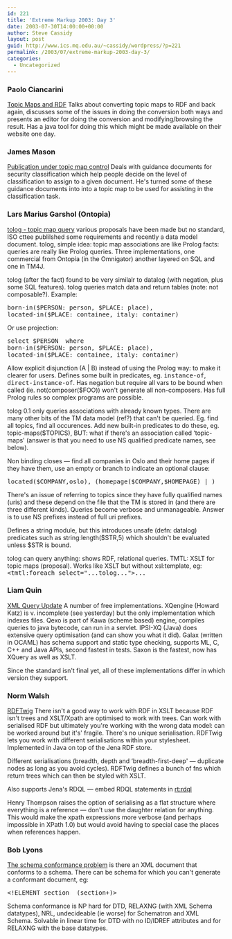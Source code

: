 ```yaml
---
id: 221
title: 'Extreme Markup 2003: Day 3'
date: 2003-07-30T14:00:00+00:00
author: Steve Cassidy
layout: post
guid: http://www.ics.mq.edu.au/~cassidy/wordpress/?p=221
permalink: /2003/07/extreme-markup-2003-day-3/
categories:
  - Uncategorized
---
```

### Paolo Ciancarini

[Topic Maps and RDF](http://www.mulberrytech.com/Extreme/Proceedings/html/2003/Presutti01/EML2003Presutti01-toc.html) Talks about converting topic maps to RDF and back again, discusses some of the issues in doing the conversion both ways and presents an editor for doing the conversion and modifying/browsing the result. Has a java tool for doing this which might be made available on their website one day.

### James Mason

[Publication under topic map control](http://www.mulberrytech.com/Extreme/Proceedings/html/2003/Mason01/EML2003Mason01-toc.html) Deals with guidance documents for security classification which help people decide on the level of classification to assign to a given document. He's turned some of these guidance documents into into a topic map to be used for assisting in the classification task. 

### Lars Marius Garshol (Ontopia)

[tolog - topic map query](http://www.mulberrytech.com/Extreme/Proceedings/html/2003/Garshol01/EML2003Garshol01-toc.html) various proposals have been made but no standard, ISO cttee publilshed some requirements and recently a data model document. tolog, simple idea: topic map associations are like Prolog facts: queries are really like Prolog queries. Three implementations, one commercial from Ontopia (in the Omnigator) another layered on SQL and one in TM4J. 

tolog (after the fact) found to be very similalr to datalog (with negation, plus some SQL features). tolog queries match data and return tables (note: not composable?). Example:

<pre>born-in($PERSON: person, $PLACE: place),
located-in($PLACE: containee, italy: container) </pre>

Or use projection: 

<pre>select $PERSON  where 
born-in($PERSON: person, $PLACE: place),
located-in($PLACE: containee, italy: container) </pre>

Allow explicit disjunction (A | B) instead of using the Prolog way: to make it clearer for users. Defines some built in predicates, eg. <tt>instance-of</tt>, <tt>direct-instance-of</tt>. Has negation but require all vars to be bound when called (ie. not(composer($FOO)) won't generate all non-composers. Has full Prolog rules so complex programs are possible.

tolog 0.1 only queries associations with already known types. There are many other bits of the TM data model (ref?) that can't be queried. Eg. find all topics, find all occurences. Add new built-in predicates to do these, eg. topic-maps($TOPICS), BUT: what if there's an association called &#8216;topic-maps' (answer is that you need to use NS qualified predicate names, see below). 

Non binding closes &#8212; find all companies in Oslo and their home pages if they have them, use an empty or branch to indicate an optional clause:

<pre>located($COMPANY,oslo), (homepage($COMPANY,$HOMEPAGE) | )</pre>

There's an issue of referring to topics since they have fully qualified names (uris) and these depend on the file that the TM is stored in (and there are three different kinds). Queries become verbose and unmanageable. Answer is to use NS prefixes instead of full uri prefixes.

Defines a string module, but this introduces unsafe (defn: datalog) predicates such as string:length($STR,5) which shouldn't be evaluated unless $STR is bound. 

tolog can query anything: shows RDF, relational queries. TMTL: XSLT for topic maps (proposal). Works like XSLT but without xsl:template, eg: <tt><tmtl:foreach select="...tolog...">...</tt> 

### Liam Quin

[XML Query Update](http://www.mulberrytech.com/Extreme/Proceedings/html/2003/Quin01/EML2003Quin01-toc.html) A number of free implementations. XQengine (Howard Katz) is v. incomplete (see yesterday) but the only implementation which indexes files. Qexo is part of Kawa (scheme based) engine, compiles queries to java bytecode, can run in a servlet. IPSI-XQ (Java) does extensive query optimisation (and can show you what it did). Galax (written in OCAML) has schema support and static type checking, supports ML, C, C++ and Java APIs, second fastest in tests. Saxon is the fastest, now has XQuery as well as XSLT.

Since the standard isn't final yet, all of these implementations differ in which version they support. 

### Norm Walsh

[RDFTwig](http://www.mulberrytech.com/Extreme/Proceedings/html/2003/Walsh01/EML2003Walsh01-toc.html) There isn't a good way to work with RDF in XSLT because RDF isn't trees and XSLT/Xpath are optimised to work with trees. Can work with serialised RDF but ultimately you're working with the wrong data model: can be worked around but it's' fragile. There's no unique serialisation. RDFTwig lets you work with different serialisations within your stylesheet. Implemented in Java on top of the Jena RDF store. 

Different serialisations (breadth, depth and &#8216;breadth-first-deep' &#8212; duplicate nodes as long as you avoid cycles). RDFTwig defines a bunch of fns which return trees which can then be styled with XSLT.

Also supports Jena's RDQL &#8212; embed RDQL statements in <rt:rdql> 

Henry Thompson raises the option of serialising as a flat structure where everything is a reference &#8212; don't use the daughter relation for anything. This would make the xpath expressions more verbose (and perhaps impossible in XPath 1.0) but would avoid having to special case the places when references happen.

### Bob Lyons

[The schema conformance problem](http://www.mulberrytech.com/Extreme/Proceedings/html/2003/Lyons01/EML2003Lyons01-toc.html) is there an XML document that conforms to a schema. There can be schema for which you can't generate a conformant document, eg:

<pre>&lt;!ELEMENT section  (section+)&gt;   </pre>

Schema conformance is NP hard for DTD, RELAXNG (with XML Schema datatypes), NRL, undecideable (ie worse) for Schematron and XML Schema. Solvable in linear time for DTD with no ID/IDREF attributes and for RELAXNG with the base datatypes.
